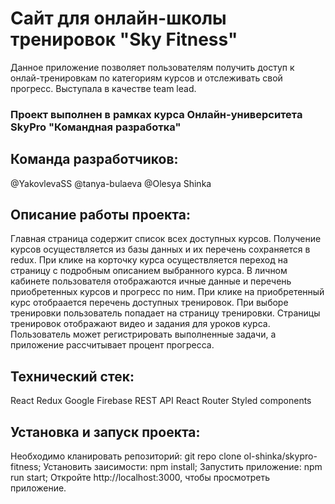 # Сайт для онлайн-школы тренировок "Sky Fitness" 
Данное приложение позволяет пользователям получить доступ к онлай-тренировкам по категориям курсов и отслеживать свой прогресс. Выступала в качестве team lead.

### Проект выполнен в рамках курса Онлайн-университета SkyPro **"Командная разработка"**

## Команда разработчиков:
@YakovlevaSS
@tanya-bulaeva
@Olesya Shinka

## Описание работы проекта:
Главная страница содержит список всех доступных курсов. Получение курсов осуществляется из базы данных и их перечень сохраняется в redux. 
При клике на корточку курса осуществляется переход на страницу с подробным описанием выбранного курса.
В личном кабинете пользователя отображаются ичные данные и перечень приобретенных курсов и прогресс по ним. При клике на приобретенный курс отобраается перечень доступных тренировок. При выборе тренировки пользователь попадает на страницу тренировки.
Страницы тренировок отображают видео и задания для уроков курса.
Пользователь может регистрировать выполненные задачи, а приложение рассчитывает процент прогресса.

## Технический стек:
React
Redux
Google Firebase
REST API
React Router
Styled components

## Установка и запуск проекта:
Необходимо кланировать репозиторий: git repo clone ol-shinka/skypro-fitness;
Установить заисимости: npm install;
Запустить приложение: npm run start;
Откройте http://localhost:3000, чтобы просмотреть приложение.




